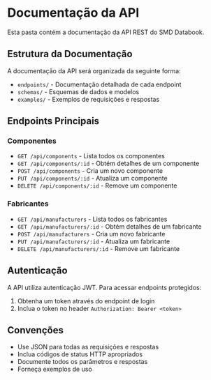 # Documentação da API

Esta pasta contém a documentação da API REST do SMD Databook.

## Estrutura da Documentação

A documentação da API será organizada da seguinte forma:

- `endpoints/` - Documentação detalhada de cada endpoint
- `schemas/` - Esquemas de dados e modelos
- `examples/` - Exemplos de requisições e respostas

## Endpoints Principais

### Componentes
- `GET /api/components` - Lista todos os componentes
- `GET /api/components/:id` - Obtém detalhes de um componente
- `POST /api/components` - Cria um novo componente
- `PUT /api/components/:id` - Atualiza um componente
- `DELETE /api/components/:id` - Remove um componente

### Fabricantes
- `GET /api/manufacturers` - Lista todos os fabricantes
- `GET /api/manufacturers/:id` - Obtém detalhes de um fabricante
- `POST /api/manufacturers` - Cria um novo fabricante
- `PUT /api/manufacturers/:id` - Atualiza um fabricante
- `DELETE /api/manufacturers/:id` - Remove um fabricante

## Autenticação

A API utiliza autenticação JWT. Para acessar endpoints protegidos:

1. Obtenha um token através do endpoint de login
2. Inclua o token no header `Authorization: Bearer <token>`

## Convenções

- Use JSON para todas as requisições e respostas
- Inclua códigos de status HTTP apropriados
- Documente todos os parâmetros e respostas
- Forneça exemplos de uso 